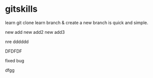 # gitskills
learn git clone
learn branch &
create a new branch is quick and simple.

new add 
new add2
new add3


nre 
dddddd

DFDFDF

fixed bug


dfgg
